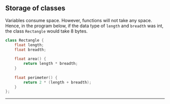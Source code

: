 ## Storage of classes

Variables consume space. However, functions will not take any space. Hence, in the program below, if the data type of `length` and `breadth` was int, the class `Rectangle` would take 8 bytes.

```cpp
class Rectangle {  
    float length;  
    float breadth;  
  
    float area() {  
        return length * breadth;  
    }  
  
    float perimeter() {  
        return 2 * (length + breadth);  
    }  
};
```

---
